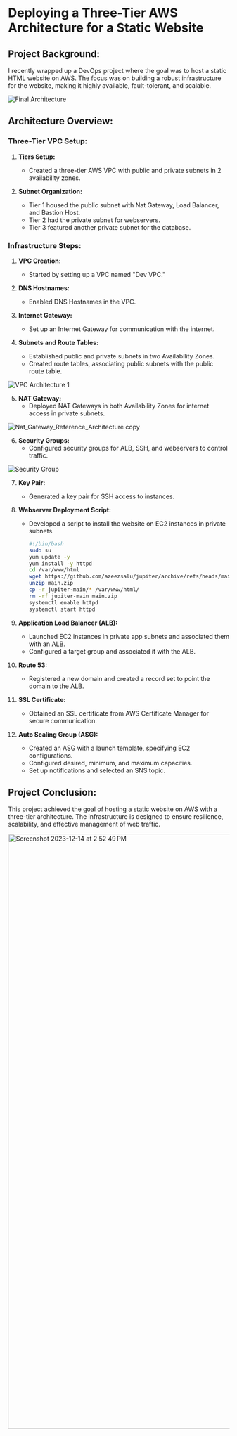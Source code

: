 # Deploying a Three-Tier AWS Architecture for a Static Website

## Project Background:

I recently wrapped up a DevOps project where the goal was to host a static HTML website on AWS. The focus was on building a robust infrastructure for the website, making it highly available, fault-tolerant, and scalable.

![Final Architecture](https://github.com/user-attachments/assets/932400b2-83bb-4ed9-88a3-7b283d261f1a)


## Architecture Overview:

### Three-Tier VPC Setup:

1. **Tiers Setup:**
   - Created a three-tier AWS VPC with public and private subnets in 2 availability zones.

2. **Subnet Organization:**
   - Tier 1 housed the public subnet with Nat Gateway, Load Balancer, and Bastion Host.
   - Tier 2 had the private subnet for webservers.
   - Tier 3 featured another private subnet for the database.

### Infrastructure Steps:

1. **VPC Creation:**
   - Started by setting up a VPC named "Dev VPC."

2. **DNS Hostnames:**
   - Enabled DNS Hostnames in the VPC.

3. **Internet Gateway:**
   - Set up an Internet Gateway for communication with the internet.

4. **Subnets and Route Tables:**
   - Established public and private subnets in two Availability Zones.
   - Created route tables, associating public subnets with the public route table.

![VPC Architecture 1](https://github.com/user-attachments/assets/c477bcd5-4090-4f25-9339-d20576af1e94)


5. **NAT Gateway:**
   - Deployed NAT Gateways in both Availability Zones for internet access in private subnets.
  
![Nat_Gateway_Reference_Architecture copy](https://github.com/user-attachments/assets/b747679e-3473-4cf1-b2da-ee512635ddb4)


6. **Security Groups:**
   - Configured security groups for ALB, SSH, and webservers to control traffic.
  
![Security Group](https://github.com/user-attachments/assets/853a654a-565b-4930-9ab1-51ce50fbfa51)


7. **Key Pair:**
   - Generated a key pair for SSH access to instances.

8. **Webserver Deployment Script:**
   - Developed a script to install the website on EC2 instances in private subnets.
     ```bash
     #!/bin/bash
     sudo su
     yum update -y
     yum install -y httpd
     cd /var/www/html
     wget https://github.com/azeezsalu/jupiter/archive/refs/heads/main.zip
     unzip main.zip
     cp -r jupiter-main/* /var/www/html/
     rm -rf jupiter-main main.zip
     systemctl enable httpd 
     systemctl start httpd
     ```
9. **Application Load Balancer (ALB):**
   - Launched EC2 instances in private app subnets and associated them with an ALB.
   - Configured a target group and associated it with the ALB.

10. **Route 53:**
    - Registered a new domain and created a record set to point the domain to the ALB.

11. **SSL Certificate:**
    - Obtained an SSL certificate from AWS Certificate Manager for secure communication.

12. **Auto Scaling Group (ASG):**
    - Created an ASG with a launch template, specifying EC2 configurations.
    - Configured desired, minimum, and maximum capacities.
    - Set up notifications and selected an SNS topic.

## Project Conclusion:

This project achieved the goal of hosting a static website on AWS with a three-tier architecture. The infrastructure is designed to ensure resilience, scalability, and effective management of web traffic.

<img width="1354" alt="Screenshot 2023-12-14 at 2 52 49 PM" src="https://github.com/user-attachments/assets/0c2c87b5-f14f-4809-a6b9-b589a0118510" />

   
